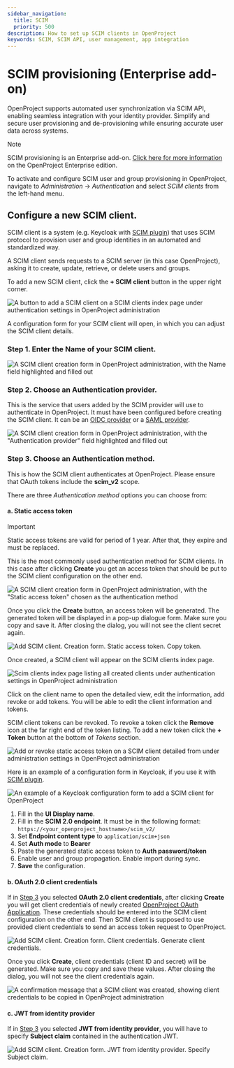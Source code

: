 ```yaml
---
sidebar_navigation:
  title: SCIM
  priority: 500
description: How to set up SCIM clients in OpenProject
keywords: SCIM, SCIM API, user management, app integration
---
```

# SCIM provisioning (Enterprise add-on)

OpenProject supports automated user synchronization via SCIM API, enabling  seamless integration with your identity provider. Simplify and secure  user provisioning and de-provisioning while ensuring accurate user data  across systems.

> [!NOTE] 
> SCIM provisioning is an Enterprise add-on. [Click here for more information](https://www.openproject.org/enterprise-edition/) on the OpenProject Enterprise edition.

To activate and configure SCIM user and group provisioning in OpenProject, navigate to *Administration* -> *Authentication* and select *SCIM clients* from the left-hand menu.

## Configure a new SCIM client.

SCIM client is a system (e.g. Keycloak with [SCIM plugin](https://github.com/mitodl/keycloak-scim)) that uses SCIM protocol to provision user and group identities in an automated and standardized way.

A SCIM client sends requests to a SCIM server (in this case OpenProject), asking it to create, update, retrieve, or delete users and groups.

To add a new SCIM client, click the **+ SCIM client** button in the upper right corner.

![A button to add a SCIM client on a SCIM clients index page under authentication settings in OpenProject administration](add_scim_1.png) 

A configuration form for your SCIM client will open, in which you can adjust the SCIM client details. 

### Step 1. Enter the **Name** of your SCIM client.

![A SCIM client creation form in OpenProject administration, with the Name field highlighted and filled out](add_scim_2.png) 

### Step 2. Choose an **Authentication provider**. 
   This is the service that users added by the SCIM provider will use to authenticate in OpenProject.
   It must have been configured before creating the SCIM client. It can be an [OIDC provider](../openid-providers/) or a [SAML provider](../saml/).

   ![A SCIM client creation form in OpenProject administration, with the "Authentication provider" field highlighted and filled out](add_scim_3.png) 

### Step 3. Choose an **Authentication method**. 

This is how the SCIM client authenticates at OpenProject. Please ensure that OAuth tokens include the **scim_v2** scope.

There are three *Authentication method* options you can choose from:

####  a. **Static access token**

> [!IMPORTANT] 
> Static access tokens are valid for period of 1 year. After that, they expire and must be replaced.

This is the most commonly used authentication method for SCIM clients. In this case after clicking **Create** you get an access token that should be put to the SCIM client configuration on the other end.

![A SCIM client creation form in OpenProject administration, with the "Static access token" chosen as the authentication method](add_scim_4.png)

Once you click the **Create** button, an access token will be generated. The generated token will be displayed in a pop-up dialogue form. Make sure you copy and save it. After closing the dialog, you will not see the client secret again.

![Add SCIM client. Creation form. Static access token. Copy token.](add_scim_5.png)
    

Once created, a SCIM client will appear on the SCIM clients index page. 

![Scim clients index page listing all created clients under authentication settings in OpenProject administration](openproject_system_administration_authetication_scim_index_page.png)

Click on the client name to open the detailed view, edit the information, add revoke or add tokens. You will be able to edit the client information and tokens. 

SCIM client tokens can be revoked. To revoke a token click the **Remove** icon at the far right end of the token listing. To add a new token click the **+ Token** button at the bottom of *Tokens* section.

![Add or revoke static access token on a SCIM client detailed from under administration settings in OpenProject administration](add_scim_6.png)
    
Here is an example of a configuration form in Keycloak, if you use it with [SCIM plugin](https://github.com/mitodl/keycloak-scim).
       

![An example of a Keycloak configuration form to add a SCIM client for OpenProject](add_scim_10.png)
       
1. Fill in the **UI Display name**.
2. Fill in the **SCIM 2.0 endpoint**. It must be in the following format: `https://<your_openproject_hostname>/scim_v2/`
3. Set **Endpoint content type** to `application/scim+json`
4. Set **Auth mode** to **Bearer**
5. Paste the generated static access token to **Auth password/token** 
6. Enable user and group propagation. Enable import during sync.
7. **Save** the configuration.

#### b. **OAuth 2.0 client credentials**

If in [Step 3](#step-3-choose-an-authentication-method) you selected **OAuth 2.0 client credentials**, after clicking **Create** you will get client credentials of newly created [OpenProject OAuth Application](../oauth-applications/#oauth-applications). These credentials should be entered into the SCIM client configuration on the other end. Then SCIM client is supposed to use provided client credentials to send an access token request to OpenProject.

![Add SCIM client. Creation form. Client credentials. Generate client credentials.](add_scim_7.png) 

Once you click **Create**, client credentials (client ID and secret) will be generated.  Make sure you copy and save these values. After closing the dialog, you will not see the client credentials again.  

![A confirmation message that a SCIM client was created, showing client credentials to be copied in OpenProject administration](add_scim_8.png) 

#### c. **JWT from identity provider**

If in [Step 3](#step-3-choose-an-authentication-method) you selected **JWT from identity provider**, you will have to specify **Subject claim** contained in the authentication JWT.

![Add SCIM client. Creation form. JWT from identity provider. Specify Subject claim.](add_scim_9.png) 

